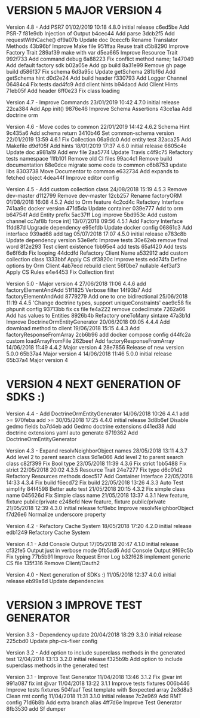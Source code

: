 
VERSION 5  MAJOR VERSION 4
==========================

   Version 4.8 - Add PSR7
      01/02/2019 10:18  4.8.0  initial release
         c6ed5be Add PSR-7
         f81e9db Injection of Output
         b4cec44 Add parse
         3dcb2f5 Add requestWithCache()
         df9a07b Update doc
         0ceccfb Rename Translator Methods
         43b96bf Improve Make file
         951ffaa Reuse trait
         d5b8290 Improve Factory Trait
         289af39 make with var
         d5ea665 Improve Resource Trait
         992f733 Add command debug
         6a88223 Fix conflict method name;
         1a47049 Add default factory sdk
         b02a05e Add gp build
         8a31e99 Remove gh page build
         d586f37 Fix schema
         6d3a95c Update getSchema
         281bf6d Add getSchema hint
         d0d2e24 Add build header
         f330793 Add Logger Channel
         06484c4 Fix tests
         dad4fc9 Add client hints
         b94dacd Add Client Hints
         71eb05f Add header
         6ff0e23 Fix class loading

   Version 4.7 - Improve Commands
      23/01/2019 10:42  4.7.0  initial release
         22ca384 Add App init()
         9876e46 Improve Schema Assertions
         43ce1aa Add doctrine orm

   Version 4.6 - Move codes to common
      22/01/2019 14:42  4.6.2  Schema Hint
         9c435a6 Add schema return
         3410b46 Set common-schema version
      22/01/2019 13:59  4.6.1  Fix Collection
         06a9dc0 Add entity test
         32aca25 Add Makefile
         d9df05f Add hints
      18/01/2019 17:37  4.6.0  initial release
         6605c4e Update doc
         a981a19 Add env file
         2aa5774 Update Travis
         c4f9c75 Refactory tests namespace
         11fb101 Remove old CI files
         99ac4c1 Remove build documentation
         68e0dce migrate some code to common
         c6b8753 update libs
         8303738 Move Documentor to common
         e632734 Add expands to fetched object
         4dea44f Improve editor config

   Version 4.5 - Add custom collection class
      24/08/2018 15:19  4.5.3  Remove dev-master
         d112799 Remove dev-master
         12cb257 Rename factoryORM
      01/08/2018 16:08  4.5.2  Add to Orm feature
         4c2cd4c Refactory Interface
         741aa9c docker version
         471d5da Update container
         039e777 Add to orm
         b64754f Add Entity prefix
         5ac37ff Log improve
         5bd953c Add custom channel
         cc7af8b force int]
      13/07/2018 09:56  4.5.1  Add Factory Interface
         1fdd87d Upgrade dependency
         e95efdb Update docker config
         06861c3 Add interface
         939ad68 add tag
      05/07/2018 17:07  4.5.0  initial release
         e783c8b Update dependency version
         53e8efc Improve tests
         30e62eb remove final word
         8f2e293 Test client existence
         fbb95e4 add tests
         65af420 Add tests
         6e6f6db Fix looping
         44dcdfd Refactory Client Name
         a532912 add custom collection class
         1333bbf Apply CS
         df3820c Improve tests
         edd74fa Define options by Orm Client
         4ab7ecd rebuild client
         56f0be7 nullable
         4ef3af3 Apply CS Rules
         e4e4453 Fix Collection first

   Version 5.0 - Major version 4
      27/06/2018 11:06  4.4.6  add factoryElementAndAdd
         51f1825 Verbose filter
         14f93b7 Add factoryElementAndAdd
         8779279 Add one to one bidirectional
      25/06/2018 11:19  4.4.5  'Change doctrine types, support uniqueConstraints'
         eae9c58 fix phpunit config
         93713bb fix cs file
         fe4a222 remove codeclimate
         7262a66 Add has values to Entities
         8926b4b Refactory oneToMany sintaxe
         47a3b1d Improve DoctrineOrmEntityGenerator
      20/06/2018 09:05  4.4.4  Add download method to client
      19/06/2018 15:15  4.4.3  Add factoryResponseFromArray
         2cb6b96 add docker compose config
         d44fc2a custom loadArrayFromFile
         262beef Add factoryResponseFromArray
      14/06/2018 11:49  4.4.2  Major version 4
         28e7856 Release of new version 5.0.0
         65b37a4 Major version 4
      14/06/2018 11:46  5.0.0  initial release
         65b37a4 Major version 4

VERSION 4  NEXT GENERATION OF SDKS :)
=====================================

   Version 4.4 - Add DoctrineOrmEntityGenerator
      14/06/2018 10:26  4.4.1  add >=
         970feba add >=
      30/05/2018 17:25  4.4.0  initial release
         3d8b6ef Disable gedmo fields
         ba7d4eb add Gedmo doctrine extensions
         d41ed38 Add doctrine extensions yaml auto generate
         6719362 Add DoctrineOrmEntityGenerator

   Version 4.3 - Expand resolvNeighborObject names
      28/05/2018 13:11  4.3.7  Add level 2 to parent search class
         9d1e066 Add level 2 to parent search class
         c82f399 Fix Bool type
      23/05/2018 11:39  4.3.6  Fix strict
         1bb5488 Fix strict
      22/05/2018 20:02  4.3.5  Resource Trait
         24e7277 Fix typo
         d6c01d2 Refactory Resources methods
         dcec517 Add Container Interface
      22/05/2018 14:33  4.3.4  Fix build
         f6ecd72 Fix build
      22/05/2018 13:26  4.3.3  Auto Test simplify
         84f4598 Better auto test
      21/05/2018 20:15  4.3.2  Fix simple class name
         045626d Fix Simple class name
      21/05/2018 13:37  4.3.1  New feature, fixture public/private
         e248efd New feature, fixture public/private
      21/05/2018 12:39  4.3.0  initial release
         fcf8ebc Improve resolvNeighborObject
         f7d26e6 Normalize underscore property

   Version 4.2 - Refactory Cache System
      18/05/2018 17:20  4.2.0  initial release
         edb1249 Refactory Cache System

   Version 4.1 - Add Console Output
      17/05/2018 20:47  4.1.0  initial release
         cf32fe5 Output just in verbose mode
         0fb5ad6 Add Console Output
         9f69c5b Fix typing
         77b5b91 Improve Request Error Log
         b32f628 implement generic CS file
         135f316 Remove Client/Oauth2

   Version 4.0 - Next generation of SDKs :)
      11/05/2018 12:37  4.0.0  initial release
         eb99a6d Update dependencies

VERSION 3  IMPROVE TEST GENERATOR
=================================

   Version 3.3 - Dependency update
      20/04/2018 18:29  3.3.0  initial release
         225cbd0 Update php-cs-fixer config

   Version 3.2 - Add option to include superclass methods in the generated test
      12/04/2018 13:13  3.2.0  initial release
         f325b9b Add option to include superclass methods in the generated test

   Version 3.1 - Improve Test Generator
      11/04/2018 13:46  3.1.2  Fix @var int
         991a087 fix int @var
      11/04/2018 13:22  3.1.1  Improve tests fixtures
         006b446 Improve tests fixtures
         504faaf Test template with $expected array
         2e3d8a3 Clean rmt config
      11/04/2018 11:31  3.1.0  initial release
         7c2e969 Add RMT config
         71d6b8b Add extra branch alias
         4ff7d6e Improve Test Generator
         8fb3530 add Sf dumper